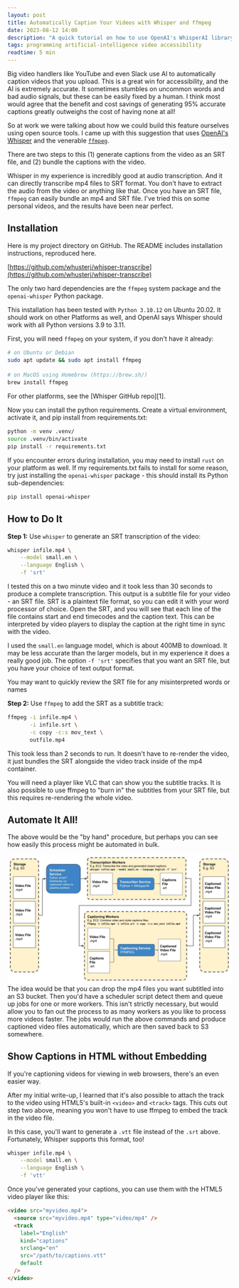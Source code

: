 ```yaml
---
layout: post
title: Automatically Caption Your Videos with Whisper and ffmpeg
date: 2023-08-12 14:00
description: "A quick tutorial on how to use OpenAI's WhisperAI library to automatically generate high-quality closed captions for your videos and attach them to your videos using ffmpeg. This process is entirely offline, meaning it's efficient and safe from prying eyes!"
tags: programming artificial-intelligence video accessibility
readtime: 5 min
---
```


Big video handlers like YouTube and even Slack use AI to automatically caption videos that you upload. This is a great win for accessibility, and the AI is extremely accurate. It sometimes stumbles on uncommon words and bad audio signals, but these can be easily fixed by a human. I think most would agree that the benefit and cost savings of generating 95% accurate captions greatly outweighs the cost of having none at all!

So at work we were talking about how we could build this feature ourselves using open source tools. I came up with this suggestion that uses [OpenAI's Whisper](https://github.com/openai/whisper) and the venerable [`ffmpeg`](https://www.ffmpeg.org/).

There are two steps to this (1) generate captions from the video as an SRT file, and (2) bundle the captions with the video.

Whisper in my experience is incredibly good at audio transcription. And it can directly transcribe mp4 files to SRT format. You don't have to extract the audio from the video or anything like that. Once you have an SRT file, `ffmpeg` can easily bundle an mp4 and SRT file. I've tried this on some personal videos, and the results have been near perfect.

## Installation

Here is my project directory on GitHub. The README includes installation instructions, reproduced here.

[https://github.com/whusterj/whisper-transcribe](https://github.com/whusterj/whisper-transcribe)

The only two hard dependencies are the `ffmpeg` system package and the `openai-whisper` Python package.

This installation has been tested with `Python 3.10.12` on Ubuntu 20.02. It should work on other Platforms as well, and OpenAI says Whisper should work with all Python versions 3.9 to 3.11.

First, you will need `ffmpeg` on your system, if you don't have it already:

```bash
# on Ubuntu or Debian
sudo apt update && sudo apt install ffmpeg

# on MacOS using Homebrew (https://brew.sh/)
brew install ffmpeg
```

For other platforms, see the [Whisper GitHub repo][1].

Now you can install the python requirements. Create a virtual environment, activate it, and pip install from requirements.txt:

```bash
python -m venv .venv/
source .venv/bin/activate
pip install -r requirements.txt
```

If you encounter errors during installation, you may need to install `rust` on your platform as well. If my requirements.txt fails to install for some reason, try just installing the `openai-whisper` package - this should install its Python sub-dependencies:

```bash
pip install openai-whisper
```

## How to Do It

**Step 1:** Use `whisper` to generate an SRT transcription of the video:

```bash
whisper infile.mp4 \
    --model small.en \
    --language English \
    -f 'srt'
```

I tested this on a two minute video and it took less than 30 seconds to produce a complete transcription. This output is a subtitle file for your video - an SRT file. SRT is a plaintext file format, so you can edit it with your word processor of choice. Open the SRT, and you will see that each line of the file contains start and end timecodes and the caption text. This can be interpreted by video players to display the caption at the right time in sync with the video.

I used the `small.en` language model, which is about 400MB to download. It may be less accurate than the larger models, but in my experience it does a really good job. The option `-f 'srt'` specifies that you want an SRT file, but you have your choice of text output format.

You may want to quickly review the SRT file for any misinterpreted words or names

**Step 2:** Use `ffmpeg` to add the SRT as a subtitle track:

```bash
ffmpeg -i infile.mp4 \
       -i infile.srt \
       -c copy -c:s mov_text \
       outfile.mp4
```

This took less than 2 seconds to run. It doesn't have to re-render the video, it just bundles the SRT alongside the video track inside of the mp4 container.

You will need a player like VLC that can show you the subtitle tracks. It is also possible to use ffmpeg to "burn in" the subtitles from your SRT file, but this requires re-rendering the whole video.

## Automate It All!

The above would be the "by hand" procedure, but perhaps you can see how easily this process might be automated in bulk.

![Automatic Video Captioning Pipeline Sketch](/static/images/posts/2023-08-12-closed-captioning-data-pipeline-sketch.jpg)
The idea would be that you can drop the mp4 files you want subtitled into an S3 bucket. Then you'd have a scheduler script detect them and queue up jobs for one or more workers. This isn't strictly necessary, but would allow you to fan out the process to as many workers as you like to process more videos faster. The jobs would run the above commands and produce captioned video files automatically, which are then saved back to S3 somewhere.

## Show Captions in HTML without Embedding

If you're captioning videos for viewing in web browsers, there's an even easier way.

After my initial write-up, I learned that it's also possible to attach the track to the video using HTML5's built-in `<video>` and `<track>` tags. This cuts out step two above, meaning you won't have to use ffmpeg to embed the track in the video file.

In this case, you'll want to generate a `.vtt` file instead of the `.srt` above. Fortunately, Whisper supports this format, too!

```bash
whisper infile.mp4 \
    --model small.en \
    --language English \
    -f 'vtt'
```

Once you've generated your captions, you can use them with the HTML5 video player like this:

```html
<video src="myvideo.mp4">
  <source src="myvideo.mp4" type="video/mp4" />
  <track
    label="English"
    kind="captions"
    srclang="en"
    src="/path/to/captions.vtt"
    default
  />
</video>
```
